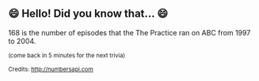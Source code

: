 ## :smile: Hello! Did you know that... :smile:
168 is the number of episodes that the The Practice ran on ABC from 1997 to 2004.

<sup>(come back in 5 minutes for the next trivia)</sup>


<sup>Credits: http://numbersapi.com</sup>
